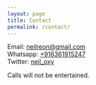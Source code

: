 ```yaml
---
layout: page
title: Contact
permalink: /contact/
---
```


Email: [neilreon@gmail.com](mailto:neilreon+oxy@gmail.com)  
Whatsapp: [+916361915247](wa.me/916361915247)  
Twitter: [neil_oxy](https://www.twitter.com/neil_oxy)  

Calls will not be entertained.